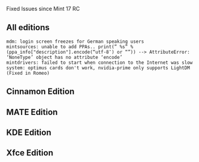 Fixed Issues since Mint 17 RC

All editions
------------
	mdm: login screen freezes for German speaking users
	mintsources: unable to add PPAs.. print(” %s” % (ppa_info["description"].encode(“utf-8″) or “”)) --> AttributeError: ‘NoneType’ object has no attribute ‘encode’
	mintdrivers: failed to start when connection to the Internet was slow
	system: optimus cards don't work, nvidia-prime only supports LightDM (Fixed in Romeo)


Cinnamon Edition
----------------
	
	
MATE Edition
------------
	

KDE Edition
-----------
	

Xfce Edition
------------
	